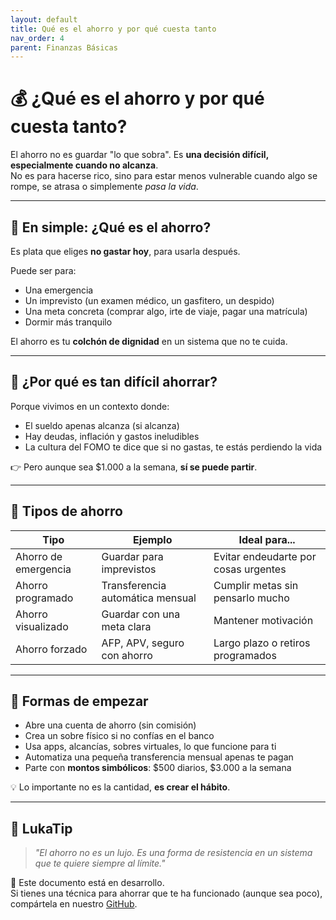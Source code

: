```yaml
---
layout: default
title: Qué es el ahorro y por qué cuesta tanto
nav_order: 4
parent: Finanzas Básicas
---
```


# 💰 ¿Qué es el ahorro y por qué cuesta tanto?

El ahorro no es guardar "lo que sobra". Es **una decisión difícil, especialmente cuando no alcanza**.  
No es para hacerse rico, sino para estar menos vulnerable cuando algo se rompe, se atrasa o simplemente *pasa la vida*.

---

## 🧠 En simple: ¿Qué es el ahorro?

Es plata que eliges **no gastar hoy**, para usarla después.

Puede ser para:
- Una emergencia
- Un imprevisto (un examen médico, un gasfitero, un despido)
- Una meta concreta (comprar algo, irte de viaje, pagar una matrícula)
- Dormir más tranquilo

El ahorro es tu **colchón de dignidad** en un sistema que no te cuida.

---

## 🧩 ¿Por qué es tan difícil ahorrar?

Porque vivimos en un contexto donde:
- El sueldo apenas alcanza (si alcanza)
- Hay deudas, inflación y gastos ineludibles
- La cultura del FOMO te dice que si no gastas, te estás perdiendo la vida

👉 Pero aunque sea $1.000 a la semana, **sí se puede partir**.

---

## 🎯 Tipos de ahorro

| Tipo                | Ejemplo                          | Ideal para...                     |
|---------------------|----------------------------------|------------------------------------|
| Ahorro de emergencia| Guardar para imprevistos         | Evitar endeudarte por cosas urgentes |
| Ahorro programado   | Transferencia automática mensual | Cumplir metas sin pensarlo mucho   |
| Ahorro visualizado  | Guardar con una meta clara       | Mantener motivación                |
| Ahorro forzado      | AFP, APV, seguro con ahorro      | Largo plazo o retiros programados  |

---

## 🔧 Formas de empezar

- Abre una cuenta de ahorro (sin comisión)
- Crea un sobre físico si no confías en el banco
- Usa apps, alcancías, sobres virtuales, lo que funcione para ti
- Automatiza una pequeña transferencia mensual apenas te pagan
- Parte con **montos simbólicos**: $500 diarios, $3.000 a la semana

💡 Lo importante no es la cantidad, **es crear el hábito**.

---

## 🧠 LukaTip

> *"El ahorro no es un lujo. Es una forma de resistencia en un sistema que te quiere siempre al límite."*

📌 Este documento está en desarrollo.  
Si tienes una técnica para ahorrar que te ha funcionado (aunque sea poco), compártela en nuestro [GitHub](https://github.com/tuusuario/lukalibre).
